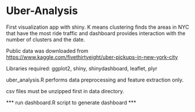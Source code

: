# Uber-Analysis
First visualization app with shiny. K means clustering finds the areas in NYC that have the most ride traffic and dashboard provides interaction with the number of clusters and the date.

Public data was downloaded from https://www.kaggle.com/fivethirtyeight/uber-pickups-in-new-york-city

Libraries required: ggplot2, shiny, shinydashboard, leaflet, plyr

uber_analysis.R performs data preprocessing and feature extraction only. 

csv files must be unzipped first in data directory.

*** run dashboard.R script to generate dashboard ***

